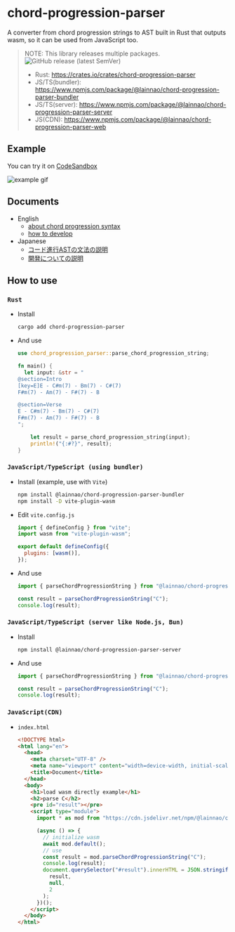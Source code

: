 # chord-progression-parser

A converter from chord progression strings to AST built in Rust that outputs wasm, so it can be used from JavaScript too.

> NOTE: This library releases multiple packages. ![GitHub release (latest SemVer)](https://img.shields.io/github/v/release/lainNao/chord-progression-parser)
>
> - Rust: <https://crates.io/crates/chord-progression-parser>
> - JS/TS(bundler): <https://www.npmjs.com/package/@lainnao/chord-progression-parser-bundler>
> - JS/TS(server): <https://www.npmjs.com/package/@lainnao/chord-progression-parser-server>
> - JS(CDN): <https://www.npmjs.com/package/@lainnao/chord-progression-parser-web>

## Example

You can try it on [CodeSandbox](https://codesandbox.io/p/devbox/vite-react-ts-forked-phmkrs?file=%2Fsrc%2FApp.tsx)

![example gif](https://i.imgur.com/kGwySIJ.gif)

## Documents

- English
  - [about chord progression syntax](./_docs/en/about-chord-progression-syntax.md)
  - [how to develop](./_docs/en/how-to-develop.md)
- Japanese
  - [コード進行ASTの文法の説明](./_docs/ja/about-chord-progression-syntax.md)
  - [開発についての説明](./_docs/ja/how-to-develop.md)

## How to use

### `Rust`

- Install

  ```sh
  cargo add chord-progression-parser
  ```

- And use

  ```rust
  use chord_progression_parser::parse_chord_progression_string;

  fn main() {
    let input: &str = "
  @section=Intro
  [key=E]E - C#m(7) - Bm(7) - C#(7)
  F#m(7) - Am(7) - F#(7) - B
  
  @section=Verse
  E - C#m(7) - Bm(7) - C#(7)
  F#m(7) - Am(7) - F#(7) - B
  ";

      let result = parse_chord_progression_string(input);
      println!("{:#?}", result);
  }
  ```

### `JavaScript/TypeScript (using bundler)`

- Install (example, use with `Vite`)

  ```sh
  npm install @lainnao/chord-progression-parser-bundler
  npm install -D vite-plugin-wasm
  ```

- Edit `vite.config.js`

  ```js
  import { defineConfig } from "vite";
  import wasm from "vite-plugin-wasm";

  export default defineConfig({
    plugins: [wasm()],
  });
  ```

- And use

  ```typescript
  import { parseChordProgressionString } from "@lainnao/chord-progression-parser-bundler/chord_progression_parser";

  const result = parseChordProgressionString("C");
  console.log(result);
  ```

### `JavaScript/TypeScript (server like Node.js, Bun)`

- Install

  ```sh
  npm install @lainnao/chord-progression-parser-server
  ```

- And use

  ```typescript
  import { parseChordProgressionString } from "@lainnao/chord-progression-parser-server/chord_progression_parser";

  const result = parseChordProgressionString("C");
  console.log(result);
  ```

### `JavaScript(CDN)`

- `index.html`

  ```html
  <!DOCTYPE html>
  <html lang="en">
    <head>
      <meta charset="UTF-8" />
      <meta name="viewport" content="width=device-width, initial-scale=1.0" />
      <title>Document</title>
    </head>
    <body>
      <h1>load wasm directly example</h1>
      <h2>parse C</h2>
      <pre id="result"></pre>
      <script type="module">
        import * as mod from "https://cdn.jsdelivr.net/npm/@lainnao/chord-progression-parser-web@0.1.12/chord_progression_parser.js";

        (async () => {
          // initialize wasm
          await mod.default();
          // use
          const result = mod.parseChordProgressionString("C");
          console.log(result);
          document.querySelector("#result").innerHTML = JSON.stringify(
            result,
            null,
            2
          );
        })();
      </script>
    </body>
  </html>
  ```
